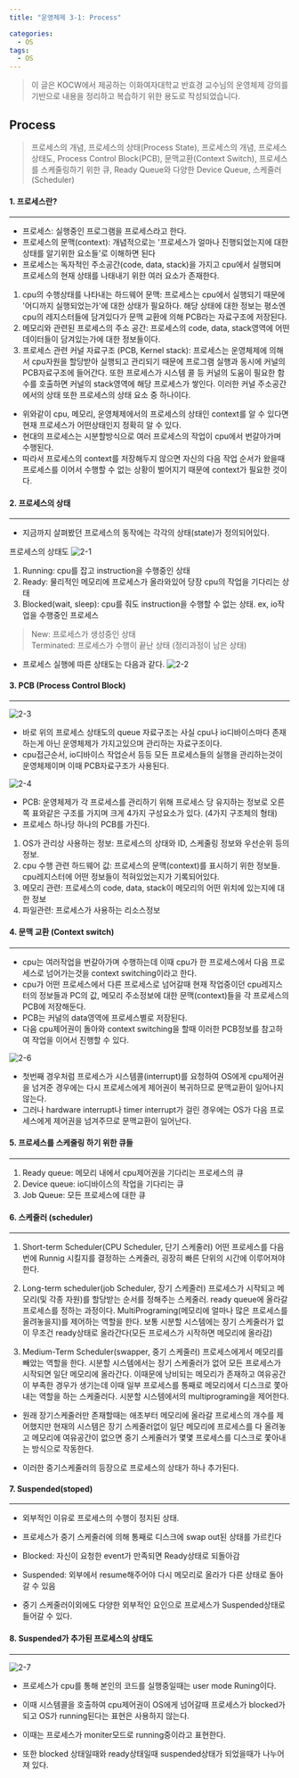 ```yaml
---
title: "운영체제 3-1: Process"

categories:
  - OS
tags:
  - OS
---
```


> 이 글은 KOCW에서 제공하는 이화여자대학교 반효경 교수님의 운영체제 강의를 기반으로 내용을 정리하고 복습하기 위한 용도로 작성되었습니다.

## Process

> 프로세스의 개념, 프로세스의 상태(Process State), 프로세스의 개념, 프로세스 상태도, Process Control Block(PCB), 문맥교환(Context Switch), 프로세스를 스케줄링하기 위한 큐, Ready Queue와 다양한 Device Queue, 스케줄러(Scheduler)

#### 1. 프로세스란?

---

- 프로세스: 실행중인 프로그램을 프로세스라고 한다.
- 프로세스의 문맥(context): 개념적으로는 '프로세스가 얼마나 진행되었는지에 대한 상태를 알기위한 요소들'로 이해하면 된다
- 프로세스는 독자적인 주소공간(code, data, stack)을 가지고 cpu에서 실행되며 프로세스의 현재 상태를 나태내기 위한 여러 요소가 존재한다.

1. cpu의 수행상태를 나타내는 하드웨어 문맥: 프로세스는 cpu에서 실행되기 때문에 '어디까지 실행되었는가'에 대한 상태가 필요하다. 해당 상태에 대한 정보는 평소엔 cpu의 레지스터들에 담겨있다가 문맥 교환에 의해 PCB라는 자료구조에 저장된다.
2. 메모리와 관련된 프로세스의 주소 공간: 프로세스의 code, data, stack영역에 어떤 데이터들이 담겨있는가에 대한 정보들이다.
3. 프로세스 관련 커널 자료구조 (PCB, Kernel stack): 프로세스는 운영체제에 의해서 cpu자원을 할당받아 실행되고 관리되기 때문에 프로그램 실행과 동시에 커널의 PCB자료구조에 들어간다. 또한 프로세스가 시스템 콜 등 커널의 도움이 필요한 함수를 호출하면 커널의 stack영역에 해당 프로세스가 쌓인다. 이러한 커널 주소공간 에서의 상태 또한 프로세스의 상태 요소 중 하나이다.

- 위와같이 cpu, 메모리, 운영체제에서의 프로세스의 상태인 context를 알 수 있다면 현재 프로세스가 어떤상태인지 정확히 알 수 있다.
- 현대의 프로세스는 시분할방식으로 여러 프로세스의 작업이 cpu에서 번갈아가며 수행된다.
- 따라서 프로세스의 context를 저장해두지 않으면 자신의 다음 작업 순서가 왔을때
  프로세스를 이어서 수행할 수 없는 상황이 벌어지기 때문에 context가 필요한 것이다.

#### 2. 프로세스의 상태

---

- 지금까지 살펴봤던 프로세스의 동작에는 각각의 상태(state)가 정의되어있다.

프로세스의 상태도
![2-1](https://github.com/mjh851819/mjh851819.github.io/assets/70308520/6210489b-c250-4b1a-a3d3-02ee486ab483)

1. Running: cpu를 잡고 instruction을 수행중인 상태
2. Ready: 물리적인 메모리에 프로세스가 올라와있어 당장 cpu의 작업을 기다리는 상태
3. Blocked(wait, sleep): cpu를 줘도 instruction을 수행할 수 없는 상태. ex, io작업을 수행중인 프로세스

> New: 프로세스가 생성중인 상태  
> Terminated: 프로세스가 수행이 끝난 상태 (정리과정이 남은 상태)

- 프로세스 실행에 따른 상태도는 다음과 같다.
  ![2-2](https://github.com/mjh851819/mjh851819.github.io/assets/70308520/e9c2ce77-783c-4723-b195-6a9399636a81)

#### 3. PCB (Process Control Block)

---

![2-3](https://github.com/mjh851819/mjh851819.github.io/assets/70308520/c220e6ac-e4e0-4b48-b408-fa161fddfa04)

- 바로 위의 프로세스 상태도의 queue 자료구조는 사실 cpu나 io디바이스마다 존재하는게 아닌 운영체제가 가지고있으며 관리하는 자료구조이다.
- cpu접근순서, io디바이스 작업순서 등등 모든 프로세스들의 실행을 관리하는것이 운영체제이며 이때 PCB자료구조가 사용된다.

![2-4](https://github.com/mjh851819/mjh851819.github.io/assets/70308520/92a4bff2-f64d-457d-98e7-2b2b6ad34398)

- PCB: 운영체제가 각 프로세스를 관리하기 위해 프로세스 당 유지하는 정보로 오른쪽 표와같은 구조를 가지며 크게 4가지 구성요소가 있다. (4가지 구조체의 형태)
- 프로세스 하나당 하나의 PCB를 가진다.

1. OS가 관리상 사용하는 정보: 프로세스의 상태와 ID, 스케줄링 정보와 우선순위 등의 정보.
2. cpu 수행 관련 하드웨어 값: 프로세스의 문맥(context)를 표시하기 위한 정보들. cpu레지스터에 어떤 정보들이 적혀있었는지가 기록되어있다.
3. 메모리 관련: 프로세스의 code, data, stack이 메모리의 어떤 위치에 있는지에 대한 정보
4. 파일관련: 프로세스가 사용하는 리소스정보

#### 4. 문맥 교환 (Context switch)

---

- cpu는 여러작업을 번갈아가며 수행하는데 이때 cpu가 한 프로세스에서 다음 프로세스로 넘어가는것을 context switching이라고 한다.
- cpu가 어떤 프로세스에서 다른 프로세스로 넘어갈때 현재 작업중이던 cpu레지스터의 정보들과 PC의 값, 메모리 주소정보에 대한 문맥(context)들을 각 프로세스의 PCB에 저장해둔다.
- PCB는 커널의 data영역에 프로세스별로 저장된다.
- 다음 cpu제어권이 돌아와 context switching을 할때 이러한 PCB정보를 참고하여 작업을 이어서 진행할 수 있다.

![2-6](https://github.com/mjh851819/mjh851819.github.io/assets/70308520/6e5e512d-dd41-4968-9763-fb545328406c)

- 첫번째 경우처럼 프로세스가 시스템콜(interrupt)를 요청하여 OS에게 cpu제어권을 넘겨준 경우에는 다시 프로세스에게 제어권이 복귀하므로 문맥교환이 일어나지 않는다.
- 그러나 hardware interrupt나 timer interrupt가 걸린 경우에는 OS가 다음 프로세스에게 제어권을 넘겨주므로 문맥교환이 일어난다.

#### 5. 프로세스를 스케줄링 하기 위한 큐들

---

1. Ready queue: 메모리 내에서 cpu제어권을 기다리는 프로세스의 큐
2. Device queue: io디바이스의 작업을 기다리는 큐
3. Job Queue: 모든 프로세스에 대한 큐

#### 6. 스케줄러 (scheduler)

---

1. Short-term Scheduler(CPU Scheduler, 단기 스케줄러)
   어떤 프로세스를 다음번에 Runnig 시킬지를 결정하는 스케줄러, 굉장히 빠른 단위의 시간에 이루어져야 한다.

2. Long-term scheduler(job Scheduler, 장기 스케줄러)
   프로세스가 시작되고 메모리(및 각종 자원)를 할당받는 순서를 정해주는 스케줄러.
   ready queue에 올라갈 프로세스를 정하는 과정이다.
   MultiPrograming(메모리에 얼마나 많은 프로세스를 올려놓을지)를 제어하는 역할을 한다.
   보통 시분할 시스템에는 장기 스케줄러가 없이 무조건 ready상태로 올라간다(모든 프로세스가 시작하면 메모리에 올라감)

3. Medium-Term Scheduler(swapper, 중기 스케줄러)
   프로세스에게서 메모리를 빼았는 역할을 한다.
   시분할 시스템에서는 장기 스케줄러가 없어 모든 프로세스가 시작되면 일단 메모리에 올라간다.
   이때문에 낭비되는 메모리가 존재하고 여유공간이 부족한 경우가 생기는데 이때 일부 프로세스를 통째로 메모리에서 디스크로 쫓아내는 역할을 하는 스케줄러다.
   시분할 시스템에서의 multiprograming을 제어한다.

- 원래 장기스케줄러만 존재할때는 애초부터 메모리에 올라갈 프로세스의 개수를 제어했지만 현재의 시스템은 장기 스케줄러없이 일단 메모리에 프로세스를 다 올려놓고 메모리에 여유공간이 없으면 중기 스케줄러가 몇몇 프로세스를 디스크로 쫓아내는 방식으로 작동한다.

- 이러한 중기스케줄러의 등장으로 프로세스의 상태가 하나 추가된다.

#### 7. Suspended(stoped)

---

- 외부적인 이유로 프로세스의 수행이 정지된 상태.
- 프로세스가 중기 스케줄러에 의해 통째로 디스크에 swap out된 상태를 가르킨다

- Blocked: 자신이 요청한 event가 만족되면 Ready상태로 되돌아감
- Suspended: 외부에서 resume해주어야 다시 메모리로 올라가 다른 상태로 돌아갈 수 있음

- 중기 스케줄러이외에도 다양한 외부적인 요인으로 프로세스가 Suspended상태로 들어갈 수 있다.

#### 8. Suspended가 추가된 프로세스의 상태도

---

![2-7](https://github.com/mjh851819/mjh851819.github.io/assets/70308520/0e217459-9fb9-48a8-b655-bf28f8ab6cff)

- 프로세스가 cpu를 통해 본인의 코드를 실행중일때는 user mode Runing이다.
- 이때 시스템콜을 호출하여 cpu제어권이 OS에게 넘어갈때 프로세스가 blocked가 되고 OS가 running된다는 표현은 사용하지 않는다.
- 이때는 프로세스가 moniter모드로 running중이라고 표현한다.

- 또한 blocked 상태일때와 ready상태일때 suspended상태가 되었을때가 나누어져 있다.
